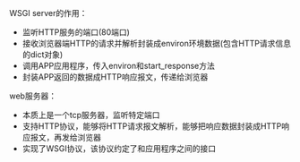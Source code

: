 WSGI server的作用：
* 监听HTTP服务的端口(80端口)
* 接收浏览器端HTTP的请求并解析封装成environ环境数据(包含HTTP请求信息的dict对象)
* 调用APP应用程序，传入environ和start_response方法
* 封装APP返回的数据成HTTP响应报文，传递给浏览器


web服务器：
* 本质上是一个tcp服务器，监听特定端口
* 支持HTTP协议，能够将HTTP请求报文解析，能够把响应数据封装成HTTP响应报文，再发给浏览器
* 实现了WSGI协议，该协议约定了和应用程序之间的接口

